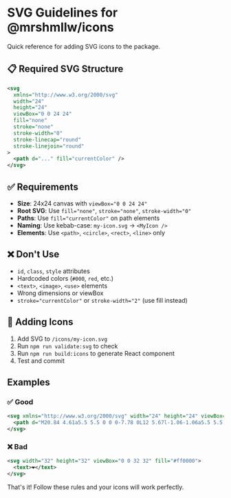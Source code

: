 # SVG Guidelines for @mrshmllw/icons

Quick reference for adding SVG icons to the package.

## 📋 Required SVG Structure

```svg
<svg
  xmlns="http://www.w3.org/2000/svg"
  width="24"
  height="24"
  viewBox="0 0 24 24"
  fill="none"
  stroke="none"
  stroke-width="0"
  stroke-linecap="round"
  stroke-linejoin="round"
>
  <path d="..." fill="currentColor" />
</svg>
```

## ✅ Requirements

- **Size**: 24x24 canvas with `viewBox="0 0 24 24"`
- **Root SVG**: Use `fill="none"`, `stroke="none"`, `stroke-width="0"`
- **Paths**: Use `fill="currentColor"` on path elements
- **Naming**: Use kebab-case: `my-icon.svg` → `<MyIcon />`
- **Elements**: Use `<path>`, `<circle>`, `<rect>`, `<line>` only

## ❌ Don't Use

- `id`, `class`, `style` attributes
- Hardcoded colors (`#000`, `red`, etc.)
- `<text>`, `<image>`, `<use>` elements
- Wrong dimensions or viewBox
- `stroke="currentColor"` or `stroke-width="2"` (use fill instead)

## 🚀 Adding Icons

1. Add SVG to `/icons/my-icon.svg`
2. Run `npm run validate:svg` to check
3. Run `npm run build:icons` to generate React component
4. Test and commit

## Examples

### ✅ Good

```svg
<svg xmlns="http://www.w3.org/2000/svg" width="24" height="24" viewBox="0 0 24 24" fill="none" stroke="none" stroke-width="0" stroke-linecap="round" stroke-linejoin="round">
  <path d="M20.84 4.61a5.5 5.5 0 0 0-7.78 0L12 5.67l-1.06-1.06a5.5 5.5 0 0 0-7.78 7.78l1.06 1.06L12 21.23l7.78-7.78 1.06-1.06a5.5 5.5 0 0 0 0-7.78z" fill="currentColor" />
</svg>
```

### ❌ Bad

```svg
<svg width="32" height="32" viewBox="0 0 32 32" fill="#ff0000">
  <text>❤️</text>
</svg>
```

That's it! Follow these rules and your icons will work perfectly.
